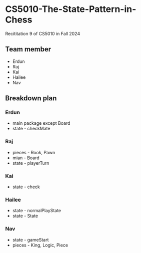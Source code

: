 # CS5010-The-State-Pattern-in-Chess
Recititation 9 of CS5010 in Fall 2024

## Team member
* Erdun
* Raj
* Kai
* Hailee
* Nav

## Breakdown plan
### Erdun
* main package except Board
* state - checkMate
### Raj
* pieces - Rook, Pawn
* mian - Board
* state - playerTurn
### Kai
* state - check
### Hailee
* state - normalPlayState
* state - State
### Nav
* state - gameStart
* pieces - King, Logic, Piece

